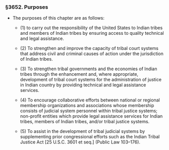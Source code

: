 ### §3652. Purposes
* The purposes of this chapter are as follows:

  * (1) to carry out the responsibility of the United States to Indian tribes and members of Indian tribes by ensuring access to quality technical and legal assistance.

  * (2) To strengthen and improve the capacity of tribal court systems that address civil and criminal causes of action under the jurisdiction of Indian tribes.

  * (3) To strengthen tribal governments and the economies of Indian tribes through the enhancement and, where appropriate, development of tribal court systems for the administration of justice in Indian country by providing technical and legal assistance services.

  * (4) To encourage collaborative efforts between national or regional membership organizations and associations whose membership consists of judicial system personnel within tribal justice systems; non-profit entities which provide legal assistance services for Indian tribes, members of Indian tribes, and/or tribal justice systems.

  * (5) To assist in the development of tribal judicial systems by supplementing prior congressional efforts such as the Indian Tribal Justice Act [25 U.S.C. 3601 et seq.] (Public Law 103–176).